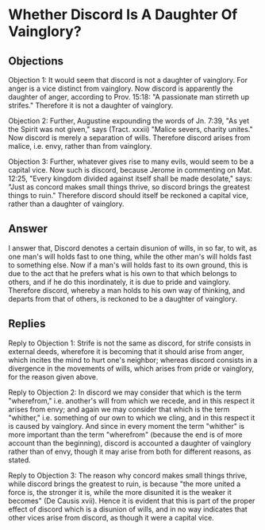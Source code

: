 # Whether Discord Is A Daughter Of Vainglory?

## Objections

Objection 1: It would seem that discord is not a daughter of vainglory. For anger is a vice distinct from vainglory. Now discord is apparently the daughter of anger, according to Prov. 15:18: "A passionate man stirreth up strifes." Therefore it is not a daughter of vainglory.

Objection 2: Further, Augustine expounding the words of Jn. 7:39, "As yet the Spirit was not given," says (Tract. xxxii) "Malice severs, charity unites." Now discord is merely a separation of wills. Therefore discord arises from malice, i.e. envy, rather than from vainglory.

Objection 3: Further, whatever gives rise to many evils, would seem to be a capital vice. Now such is discord, because Jerome in commenting on Mat. 12:25, "Every kingdom divided against itself shall be made desolate," says: "Just as concord makes small things thrive, so discord brings the greatest things to ruin." Therefore discord should itself be reckoned a capital vice, rather than a daughter of vainglory.

## Answer



I answer that, Discord denotes a certain disunion of wills, in so far, to wit, as one man's will holds fast to one thing, while the other man's will holds fast to something else. Now if a man's will holds fast to its own ground, this is due to the act that he prefers what is his own to that which belongs to others, and if he do this inordinately, it is due to pride and vainglory. Therefore discord, whereby a man holds to his own way of thinking, and departs from that of others, is reckoned to be a daughter of vainglory.

## Replies

Reply to Objection 1: Strife is not the same as discord, for strife consists in external deeds, wherefore it is becoming that it should arise from anger, which incites the mind to hurt one's neighbor; whereas discord consists in a divergence in the movements of wills, which arises from pride or vainglory, for the reason given above.

Reply to Objection 2: In discord we may consider that which is the term "wherefrom," i.e. another's will from which we recede, and in this respect it arises from envy; and again we may consider that which is the term "whither," i.e. something of our own to which we cling, and in this respect it is caused by vainglory. And since in every moment the term "whither" is more important than the term "wherefrom" (because the end is of more account than the beginning), discord is accounted a daughter of vainglory rather than of envy, though it may arise from both for different reasons, as stated.

Reply to Objection 3: The reason why concord makes small things thrive, while discord brings the greatest to ruin, is because "the more united a force is, the stronger it is, while the more disunited it is the weaker it becomes" (De Causis xvii). Hence it is evident that this is part of the proper effect of discord which is a disunion of wills, and in no way indicates that other vices arise from discord, as though it were a capital vice.